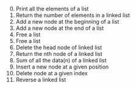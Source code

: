 0. Print all the elements of a list
1. Return the number of elements in a linked list
2. Add a new node at the beginning of a list
3. Add a new node at the end of a list
4. Free a list
5. Free a list
6. Delete the head node of linked list
7. Return the nth node of a linked list
8. Sum of all the data(n) of a linked list
9. Insert a new node at a given position
10. Delete node at a given index
11. Reverse a linked list
